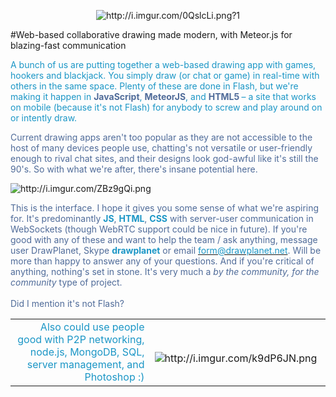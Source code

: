 <p align="center"><img src="http://i.imgur.com/0QslcLi.png?1" alt="http://i.imgur.com/0QslcLi.png?1"/></p>
#Web-based collaborative drawing made modern, with Meteor.js for </div>blazing-fast communication

<p><span style="color:#1b96c6;">A bunch of us are putting together a web-based drawing app with games, hookers and blackjack. You simply draw (or chat or game) in real-time with others in the same space. Plenty of these are done in Flash, but we&#39;re making it happen in&nbsp;</span><span style="color:#4f6b99;"><strong>JavaScript</strong></span><span style="color:#1b96c6;">, </span><span style="color:#4f6b99;"><strong>MeteorJS</strong></span><span style="color:#1b96c6;">, and </span><span style="color:#4f6b99;"><strong>HTML5&nbsp;</strong></span><span style="color:#1b96c6;">&ndash; a site that works on mobile (because it&#39;s not Flash)&nbsp;for anybody to screw and play around on or intently draw.</span></p>

<p><span style="color:#4f6b99;">Current drawing apps aren&#39;t too popular as they are not accessible to the host of many devices people use, chatting&#39;s not versatile or user-friendly enough to rival chat sites, and their designs look god-awful like it&#39;s still the 90&#39;s. So with what we&#39;re after, there&#39;s insane potential here.</span></p>

<img src="http://i.imgur.com/ZBz9gQi.png" alt="http://i.imgur.com/ZBz9gQi.png"/>

<p><span style="color:#4f6b99;">This is the interface. I hope it gives you some sense of what we&#39;re aspiring for. It&#39;s predominantly </span><span style="color:#1b96c6;"><strong>JS</strong></span><span style="color:#4f6b99;">, </span><span style="color:#1b96c6;"><strong>HTML</strong></span><span style="color:#4f6b99;">, </span><span style="color:#1b96c6;"><strong>CSS</strong></span><span style="color:#4f6b99;"> with server-user communication in WebSockets (though WebRTC support could be nice in future).</span><span style="color:#4f6b99;">&nbsp;If you&#39;re good with any of these and want to help the team / ask anything, message user DrawPlanet, Skype </span><span style="color:#1b96c6;"><strong>drawplanet</strong></span><span style="color:#4f6b99;"> or email </span><a href="mailto:form@drawplanet.net?subject=Real-Time%20Drawing%20Project"><span style="color:#1b96c6;">form@drawplanet.net</span></a><span style="color:#4f6b99;">. Will be more than happy to answer any of your questions. And if you&#39;re critical of anything, nothing&#39;s set in stone. It&#39;s very much a <em>by the community, for the community</em> type of project.<br><br>Did I mention it's not Flash?</span></p>

<table border="0" cellpadding="0" cellspacing="1" style="width: 100%;">
	<tbody>
		<tr>
			<td><span style="color: rgb(27, 150, 198); display: block; text-align: right;">Also could use people good with P2P networking,<br />
			node.js, MongoDB, SQL, server management, and Photoshop :)</span></td>
			<td>&nbsp;&nbsp;&nbsp;&nbsp;<img alt="http://i.imgur.com/k9dP6JN.png" src="http://i.imgur.com/k9dP6JN.png" /></td>
		</tr>
	</tbody>
</table>
